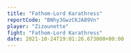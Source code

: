 ```yaml
---
title: "Fathom-Lord Karathress"
reportCode: "BNhy3GwzCKJA89Vn"
player: "Zizounette"
fight: "Fathom-Lord Karathress"
date: 2021-10-24T19:01:26.673000+00:00
---
```

